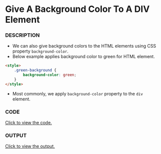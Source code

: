 # Give A Background Color To A DIV Element

### DESCRIPTION
* We can also give background colors to the HTML elements using CSS property `background-color`.
* Below example applies background color to green for HTML element.
```html
<style>
    .green-background {
        background-color: green;
    }
</style>
```
* Most commonly, we apply `background-color` property to the `div` element.

### CODE
[Click to view the code.](give-a-background-color-to-a-div-element.html)

### OUTPUT
[Click to view the output.](http://htmlpreview.github.io/?https://github.com/saipothanjanjanam/freecodecamp-full-stack-dev/blob/master/Responsive_Web_Design_Certification/2.Basic_CSS/13.Give_A_Background_Color_To_A_DIV_Element/give-a-background-color-to-a-div-element.html)
